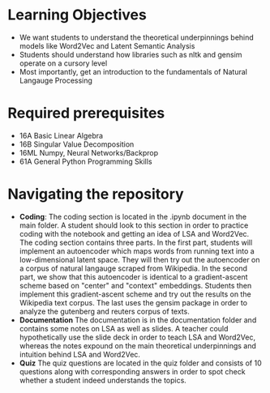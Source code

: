 # Learning Objectives

  - We want students to understand the theoretical underpinnings behind models like Word2Vec and Latent Semantic Analysis
  - Students should understand how libraries such as nltk and gensim operate on a cursory level
  - Most importantly, get an introduction to the fundamentals of Natural Langauge Processing

# Required prerequisites
  - 16A Basic Linear Algebra
  - 16B Singular Value Decomposition
  - 16ML Numpy, Neural Networks/Backprop
  - 61A General Python Programming Skills
  

# Navigating the repository
  - **Coding**: The coding section is located in the .ipynb document in the main folder. A student should look to this section in order to practice coding with the notebook and getting an idea of LSA and Word2Vec. The coding section contains three parts. In the first part, students will implement an autoencoder which maps words from running text into a low-dimensional latent space. They will then try out the autoencoder on a corpus of natural langauge scraped from Wikipedia. In the second part, we show that this autoencoder is identical to a gradient-ascent scheme based on "center" and "context" embeddings. Students then implement this gradient-ascent scheme and try out the results on the Wikipedia text corpus. The last uses the gensim package in order to analyze the gutenberg and reuters corpus of texts.
  - **Documentation** The documentation is in the documentation folder and contains some notes on LSA as well as slides. A teacher could hypothetically use the slide deck in order to teach LSA and Word2Vec, whereas the notes expound on the main theoretical underpinnings and intuition behind LSA and Word2Vec.
  - **Quiz** The quiz questions are located in the quiz folder and consists of 10 questions along with corresponding answers in order to spot check whether a student indeed understands the topics.
